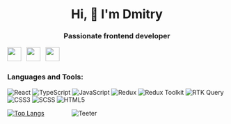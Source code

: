 <div align="center">
  <h1>Hi, 👋 I'm Dmitry</h1>

  ### Passionate frontend developer
</div>

[<img src="https://cdn.simpleicons.org/Telegram/2CA5E0" width="32" height="32">](https://t.me/ddedoff)&nbsp;&nbsp;&nbsp;[<img src="https://cdn.simpleicons.org/VK/4680C2" width="32" height="32">](https://vk.com/ddedof)&nbsp;&nbsp;&nbsp;[<img src="https://cdn.simpleicons.org/Discord/7289DA" width="32" height="32">](https://discord.com/sosok11let/634834700669681664)

### Languages and Tools:
![React](https://img.shields.io/badge/React-61DAFB?style=for-the-badge&logo=react&logoColor=white)
![TypeScript](https://img.shields.io/badge/TypeScript-3178C6?style=for-the-badge&logo=typescript&logoColor=white)
![JavaScript](https://img.shields.io/badge/JavaScript-F7DF1E?style=for-the-badge&logo=javascript&logoColor=black)
![Redux](https://img.shields.io/badge/Redux-764ABC?style=for-the-badge&logo=redux&logoColor=white)
![Redux Toolkit](https://img.shields.io/badge/Redux_Toolkit-764ABC?style=for-the-badge&logo=redux&logoColor=white)
![RTK Query](https://img.shields.io/badge/RTK_Query-764ABC?style=for-the-badge&logo=redux&logoColor=white)
![CSS3](https://img.shields.io/badge/CSS3-1572B6?style=for-the-badge&logo=css3&logoColor=white)
![SCSS](https://img.shields.io/badge/SCSS-CC6699?style=for-the-badge&logo=sass&logoColor=white)
![HTML5](https://img.shields.io/badge/HTML5-E34F26?style=for-the-badge&logo=html5&logoColor=white)
<div>

[![Top Langs](https://github-readme-stats.vercel.app/api/top-langs/?username=dmitry-ded&layout=donut&title_color=dda0dd&text_color=40e0d0&bg_color=0d1117)](https://github.com/dmitry-ded)
&nbsp;&nbsp;&nbsp;&nbsp;&nbsp;&nbsp;&nbsp;&nbsp;&nbsp;&nbsp;&nbsp;&nbsp;&nbsp;&nbsp;&nbsp;![Teeter](https://raw.githubusercontent.com/mscoutermarsh/mscoutermarsh/refs/heads/master/teeter.gif)
